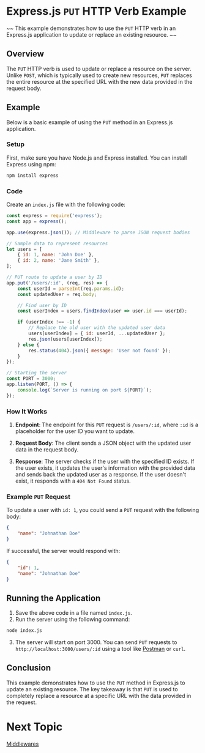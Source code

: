 # Express.js `PUT` HTTP Verb Example

~~ This example demonstrates how to use the `PUT` HTTP verb in an Express.js application to update or replace an existing resource. ~~

## Overview

The `PUT` HTTP verb is used to update or replace a resource on the server. Unlike `POST`, which is typically used to create new resources, `PUT` replaces the entire resource at the specified URL with the new data provided in the request body.

## Example

Below is a basic example of using the `PUT` method in an Express.js application.

### Setup

First, make sure you have Node.js and Express installed. You can install Express using npm:

```bash
npm install express
```

### Code

Create an `index.js` file with the following code:

```javascript
const express = require('express');
const app = express();

app.use(express.json()); // Middleware to parse JSON request bodies

// Sample data to represent resources
let users = [
    { id: 1, name: 'John Doe' },
    { id: 2, name: 'Jane Smith' },
];

// PUT route to update a user by ID
app.put('/users/:id', (req, res) => {
    const userId = parseInt(req.params.id);
    const updatedUser = req.body;

    // Find user by ID
    const userIndex = users.findIndex(user => user.id === userId);

    if (userIndex !== -1) {
        // Replace the old user with the updated user data
        users[userIndex] = { id: userId, ...updatedUser };
        res.json(users[userIndex]);
    } else {
        res.status(404).json({ message: 'User not found' });
    }
});

// Starting the server
const PORT = 3000;
app.listen(PORT, () => {
    console.log(`Server is running on port ${PORT}`);
});
```

### How It Works

1. **Endpoint**: The endpoint for this `PUT` request is `/users/:id`, where `:id` is a placeholder for the user ID you want to update.

2. **Request Body**: The client sends a JSON object with the updated user data in the request body.

3. **Response**: The server checks if the user with the specified ID exists. If the user exists, it updates the user's information with the provided data and sends back the updated user as a response. If the user doesn't exist, it responds with a `404 Not Found` status.

### Example `PUT` Request

To update a user with `id: 1`, you could send a `PUT` request with the following body:

```json
{
    "name": "Johnathan Doe"
}
```

If successful, the server would respond with:

```json
{
    "id": 1,
    "name": "Johnathan Doe"
}
```

## Running the Application

1. Save the above code in a file named `index.js`.
2. Run the server using the following command:

```bash
node index.js
```

3. The server will start on port 3000. You can send `PUT` requests to `http://localhost:3000/users/:id` using a tool like [Postman](https://www.postman.com/) or `curl`.

## Conclusion

This example demonstrates how to use the `PUT` method in Express.js to update an existing resource. The key takeaway is that `PUT` is used to completely replace a resource at a specific URL with the data provided in the request.

# Next Topic

[Middlewares](../09-Middlewares/README.md)
